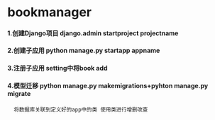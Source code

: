 # bookmanager
#### 1.创建Django项目 django.admin startproject projectname
#### 2.创建子应用 python manage.py startapp appname
####  3.注册子应用 setting中将book add
  #### 4.模型迁移 python manage.py makemigrations+pyhton manage.py migrate
      将数据库关联到定义好的app中的类 使用类进行增删改查
  
